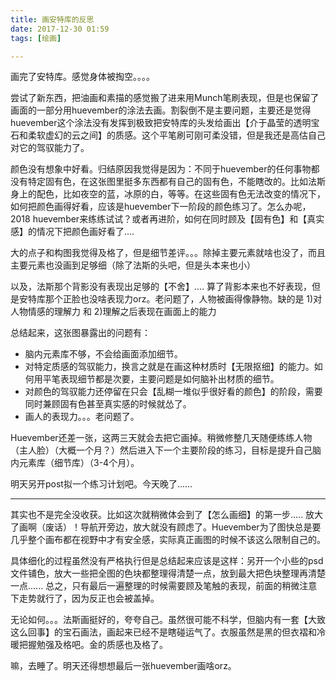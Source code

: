 ```yaml
---
title: 画安特库的反思
date: 2017-12-30 01:59
tags: [绘画]

---
```


画完了安特库。感觉身体被掏空。。。。

尝试了新东西，把油画和素描的感觉搬了进来用Munch笔刷表现，但是也保留了画面的一部分用huevember的涂法去画。割裂倒不是主要问题，主要还是觉得huevember这个涂法没有发挥到极致把安特库的头发给画出【介于晶莹的透明宝石和柔软虚幻的云之间】的质感。这个平笔刷可刚可柔没错，但是我还是高估自己对它的驾驭能力了。

颜色没有想象中好看。归结原因我觉得是因为：不同于huevember的任何事物都没有特定固有色，在这张图里挺多东西都有自己的固有色，不能瞎改的。比如法斯身上的配色，比如夜空的蓝，冰原的白，等等。在这些固有色无法改变的情况下，如何把颜色画得好看，应该是huevember下一阶段的颜色练习了。怎么办呢，2018 huevember来练练试试？或者再进阶，如何在同时顾及【固有色】和【真实感】的情况下把颜色画好看了.... 

大的点子和构图我觉得及格了，但是细节差评。。。除掉主要元素就啥也没了，而且主要元素也没画到足够细（除了法斯的头吧，但是头本来也小）

以及，法斯那个背影没有表现出足够的【不舍】.... 算了背影本来也不好表现，但是安特库那个正脸也没啥表现力orz。老问题了，人物被画得像静物。缺的是 1)对人物情感的理解力 和 2)理解之后表现在画面上的能力

总结起来，这张图暴露出的问题有：
* 脑内元素库不够，不会给画面添加细节。
* 对特定质感的驾驭能力，换言之就是在画这种材质时【无限抠细】的能力。如何用平笔表现细节都是次要，主要问题是如何脑补出材质的细节。
* 对颜色的驾驭能力还停留在只会【乱糊一堆似乎很好看的颜色】的阶段，需要同时兼顾固有色甚至真实感的时候就怂了。
* 画人的表现力。。。老问题了。

Huevember还差一张，这两三天就会去把它画掉。稍微修整几天随便练练人物（主人脸）（大概一个月？）然后进入下一个主要阶段的练习，目标是提升自己脑内元素库（细节库）（3-4个月）。

明天另开post拟一个练习计划吧。今天晚了...... 

---

其实也不是完全没收获。比如这次就稍微体会到了【怎么画细】的第一步..... 放大了画啊（废话）！导航开旁边，放大就没有顾虑了。Huevember为了图快总是要几乎整个画布都在视野中才有安全感，实际真正画图的时候不该这么限制自己的。

具体细化的过程虽然没有严格执行但是总结起来应该是这样：另开一个小些的psd文件铺色，放大一些把全图的色块都整理得清楚一点，放到最大把色块整理再清楚一点...... 总之，只有最后一遍整理的时候需要顾及笔触的表现，前面的稍微注意下走势就行了，因为反正也会被盖掉。

无论如何。。。法斯画挺好的，夸夸自己。虽然很可能不科学，但脑内有一套【大致这么回事】的宝石画法，画起来已经不是瞎碰运气了。衣服虽然是黑的但衣褶和冷暖把握勉强及格吧。金的质感也及格了。

嘛，去睡了。明天还得想想最后一张huevember画啥orz。